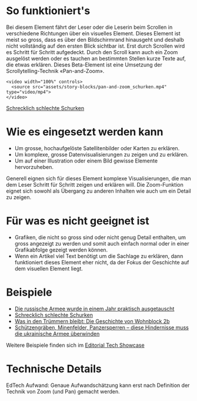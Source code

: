 # So funktioniert's

Bei diesem Element fährt der Leser oder die Leserin beim Scrollen in verschiedene Richtungen über ein visuelles Element. Dieses Element ist meist so gross, dass es über den Bildschirmrand hinausgeht und deshalb nicht vollständig auf den ersten Blick sichtbar ist. Erst durch Scrollen wird es Schritt für Schritt aufgedeckt. Durch den Scroll kann auch ein Zoom ausgelöst werden oder es tauchen an bestimmten Stellen kurze Texte auf, die etwas erklären. Dieses Beta-Element ist eine Umsetzung der Scrollytelling-Technik «Pan-and-Zoom».

```html|span-6
<video width="100%" controls>
  <source src="assets/story-blocks/pan-and-zoom_schurken.mp4" type="video/mp4">
</video>
```

[Schrecklich schlechte Schurken](https://www.nzz.ch/gesellschaft/einbrecherbande-in-zuerich-wie-fuenf-junge-kriminelle-spektakulaer-straucheln-ld.1740540)

# Wie es eingesetzt werden kann

- Um grosse, hochaufgelöste Satellitenbilder oder Karten zu erklären.
- Um komplexe, grosse Datenvisualisierungen zu zeigen und zu erklären.
- Um auf einer Illustration oder einem Bild gewisse Elemente hervorzuheben.

Generell eignen sich für dieses Element komplexe Visualisierungen, die man dem Leser Schritt für Schritt zeigen und erklären will. Die Zoom-Funktion eignet sich sowohl als Übergang zu anderen Inhalten wie auch um ein Detail zu zeigen.

# Für was es nicht geeignet ist

- Grafiken, die nicht so gross sind oder nicht genug Detail enthalten, um gross angezeigt zu werden und somit auch einfach normal oder in einer Grafikabfolge gezeigt werden können.
- Wenn ein Artikel viel Text benötigt um die Sachlage zu erklären, dann funktioniert dieses Element eher nicht, da der Fokus der Geschichte auf dem visuellen Element liegt.

# Beispiele

- [Die russische Armee wurde in einem Jahr praktisch ausgetauscht](https://www.nzz.ch/visuals/aktuell/ukraine-angriff-russland-verluste-im-ersten-kriegsjahr-in-einer-grafik-ld.1741686)
- [Schrecklich schlechte Schurken](https://www.nzz.ch/gesellschaft/einbrecherbande-in-zuerich-wie-fuenf-junge-kriminelle-spektakulaer-straucheln-ld.1740540)
- [Was in den Trümmern bleibt: Die Geschichte von Wohnblock 2b](https://www.nzz.ch/international/ukraine-putins-rakete-die-alles-veraenderte-zu-besuch-in-saporischja-ld.1750811)
- [Schützengräben, Minenfelder, Panzersperren – diese Hindernisse muss die ukrainische Armee überwinden](https://www.nzz.ch/visuals/schuetzengraeben-minenfelder-panzersperren-diese-hindernisse-muss-die-ukrainische-armee-ueberwinden-ld.1738523)

Weitere Beispiele finden sich im [Editorial Tech Showcase](https://nzzdev.github.io/ed-tech-project-showcase/?internal)

# Technische Details

EdTech Aufwand: Genaue Aufwandschätzung kann erst nach Definition der Technik von Zoom (und Pan) gemacht werden.
